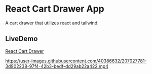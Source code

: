 # React Cart Drawer App

A cart drawer that utilizes react and tailwind.

## LiveDemo
  [React Cart Drawer](https://react-drawer-seven.vercel.app/)




https://user-images.githubusercontent.com/40386632/207027781-3d902238-97f4-42b3-bedf-dd29ab22a422.mp4
